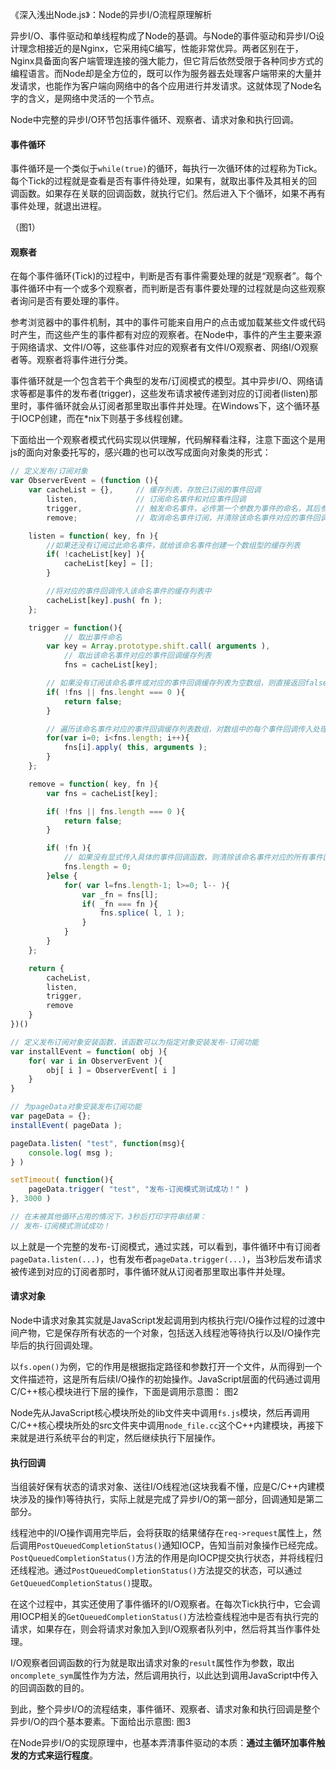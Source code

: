 《深入浅出Node.js》：Node的异步I/O流程原理解析

异步I/O、事件驱动和单线程构成了Node的基调。与Node的事件驱动和异步I/O设计理念相接近的是Nginx，它采用纯C编写，性能非常优异。两者区别在于，Nginx具备面向客户端管理连接的强大能力，但它背后依然受限于各种同步方式的编程语言。而Node却是全方位的，既可以作为服务器去处理客户端带来的大量并发请求，也能作为客户端向网络中的各个应用进行并发请求。这就体现了Node名字的含义，是网络中灵活的一个节点。

Node中完整的异步I/O环节包括事件循环、观察者、请求对象和执行回调。

#### 事件循环
事件循环是一个类似于`while(true)`的循环，每执行一次循环体的过程称为Tick。每个Tick的过程就是查看是否有事件待处理，如果有，就取出事件及其相关的回调函数。如果存在关联的回调函数，就执行它们。然后进入下个循环，如果不再有事件处理，就退出进程。

（图1）

#### 观察者
在每个事件循环(Tick)的过程中，判断是否有事件需要处理的就是“观察者”。每个事件循环中有一个或多个观察者，而判断是否有事件要处理的过程就是向这些观察者询问是否有要处理的事件。

参考浏览器中的事件机制，其中的事件可能来自用户的点击或加载某些文件或代码时产生，而这些产生的事件都有对应的观察者。在Node中，事件的产生主要来源于网络请求、文件I/O等，这些事件对应的观察者有文件I/O观察者、网络I/O观察者等。观察者将事件进行分类。

事件循环就是一个包含若干个典型的发布/订阅模式的模型。其中异步I/O、网络请求等都是事件的发布者(trigger)，这些发布请求被传递到对应的订阅者(listen)那里时，事件循环就会从订阅者那里取出事件并处理。在Windows下，这个循环基于IOCP创建，而在*nix下则基于多线程创建。

下面给出一个观察者模式代码实现以供理解，代码解释看注释，注意下面这个是用js的面向对象委托写的，感兴趣的也可以改写成面向对象类的形式：
```javascript
// 定义发布/订阅对象
var ObserverEvent = (function (){
    var cacheList = {},     // 缓存列表，存放已订阅的事件回调
        listen,             // 订阅命名事件和对应事件回调
        trigger,            // 触发命名事件，必传第一个参数为事件的命名，其后参数为选传，数量不限，用于作为事件回调的实参传入
        remove;             // 取消命名事件订阅，并清除该命名事件对应的事件回调

    listen = function( key, fn ){
        //如果还没有订阅过此命名事件，就给该命名事件创建一个数组型的缓存列表
        if( !cacheList[key] ){  
            cacheList[key] = [];
        }

        //将对应的事件回调传入该命名事件的缓存列表中
        cacheList[key].push( fn );
    };

    trigger = function(){
            // 取出事件命名
        var key = Array.prototype.shift.call( arguments ),
            // 取出该命名事件对应的事件回调缓存列表
            fns = cacheList[key];

        // 如果没有订阅该命名事件或对应的事件回调缓存列表为空数组，则直接返回false
        if( !fns || fns.lenght === 0 ){
            return false;
        }

        // 遍历该命名事件对应的事件回调缓存列表数组，对数组中的每个事件回调传入处理后的实参列表，然后执行
        for(var i=0; i<fns.length; i++){
            fns[i].apply( this, arguments );
        }
    };

    remove = function( key, fn ){
        var fns = cacheList[key];

        if( !fns || fns.length === 0 ){
            return false;
        }

        if( !fn ){
            // 如果没有显式传入具体的事件回调函数，则清除该命名事件对应的所有事件回调缓存
            fns.length = 0;
        }else {
            for( var l=fns.length-1; l>=0; l-- ){
                var _fn = fns[l];
                if( _fn === fn ){
                    fns.splice( l, 1 );
                }
            }
        }
    };

    return {
        cacheList,
        listen,
        trigger,
        remove
    }
})()

// 定义发布订阅对象安装函数，该函数可以为指定对象安装发布-订阅功能
var installEvent = function( obj ){
    for( var i in ObserverEvent ){
        obj[ i ] = ObserverEvent[ i ]
    }
}

// 为pageData对象安装发布订阅功能
var pageData = {};
installEvent( pageData );

pageData.listen( "test", function(msg){
    console.log( msg );
} )

setTimeout( function(){
    pageData.trigger( "test", "发布-订阅模式测试成功！" )
}, 3000 )

// 在未被其他循环占用的情况下，3秒后打印字符串结果：
// 发布-订阅模式测试成功！
```
以上就是一个完整的发布-订阅模式，通过实践，可以看到，事件循环中有订阅者`pageData.listen(...)`，也有发布者`pageData.trigger(...)`，当3秒后发布请求被传递到对应的订阅者那时，事件循环就从订阅者那里取出事件并处理。

#### 请求对象
Node中请求对象其实就是JavaScript发起调用到内核执行完I/O操作过程的过渡中间产物，它是保存所有状态的一个对象，包括送入线程池等待执行以及I/O操作完毕后的执行回调处理。

以`fs.open()`为例，它的作用是根据指定路径和参数打开一个文件，从而得到一个文件描述符，这是所有后续I/O操作的初始操作。JavaScript层面的代码通过调用C/C++核心模块进行下层的操作，下面是调用示意图：
图2

Node先从JavaScript核心模块所处的lib文件夹中调用`fs.js`模块，然后再调用C/C++核心模块所处的src文件夹中调用`node_file.cc`这个C++内建模块，再接下来就是进行系统平台的判定，然后继续执行下层操作。

#### 执行回调
当组装好保有状态的请求对象、送往I/O线程池(这块我看不懂，应是C/C++内建模块涉及的操作)等待执行，实际上就是完成了异步I/O的第一部分，回调通知是第二部分。

线程池中的I/O操作调用完毕后，会将获取的结果储存在`req->request`属性上，然后调用`PostQueuedCompletionStatus()`通知IOCP，告知当前对象操作已经完成。`PostQueuedCompletionStatus()`方法的作用是向IOCP提交执行状态，并将线程归还线程池。通过`PostQueuedCompletionStatus()`方法提交的状态，可以通过`GetQueuedCompletionStatus()`提取。

在这个过程中，其实还使用了事件循环的I/O观察者。在每次Tick执行中，它会调用IOCP相关的`GetQueuedCompletionStatus()`方法检查线程池中是否有执行完的请求，如果存在，则会将请求对象加入到I/O观察者队列中，然后将其当作事件处理。

I/O观察者回调函数的行为就是取出请求对象的`result`属性作为参数，取出`oncomplete_sym`属性作为方法，然后调用执行，以此达到调用JavaScript中传入的回调函数的目的。

到此，整个异步I/O的流程结束，事件循环、观察者、请求对象和执行回调是整个异步I/O的四个基本要素。下面给出示意图:
图3

在Node异步I/O的实现原理中，也基本弄清事件驱动的本质：**通过主循环加事件触发的方式来运行程度**。